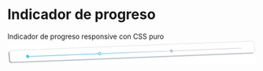 # Indicador de progreso
Indicador de progreso responsive con CSS puro
![](https://raw.githubusercontent.com/jeijei4/indicador_de_progreso/master/indicador_de_progreso.png)
